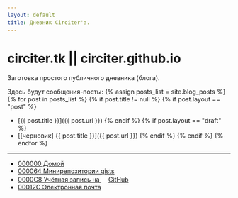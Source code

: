 ```yaml
---
layout: default
title: Дневник Circiter'а.
---
```


# circiter.tk || circiter.github.io

Заготовка простого публичного дневника (блога).

Здесь будут сообщения-посты:
{% assign posts_list = site.blog_posts %}
{% for post in posts_list %}
    {% if post.title != null %}
        {% if post.layout == "post" %}
* [{{ post.title }}]({{ post.url }})
        {% endif %}
        {% if post.layout == "draft" %}
* [[черновик] {{ post.title }}]({{ post.url }})
        {% endif %}
    {% endif %}
{% endfor %}

----------

- [000000 Домой](http://circiter.tk)
- [000064 Минирепозитории gists](https://gist.github.com/Circiter/)
- [0000C8 Учётная запись на <img src="/assets/images/blacktocat.png" />GitHub](https://github.com/Circiter)
- [00012C Электронная почта](mailto:xcirciter@gmail.com)
